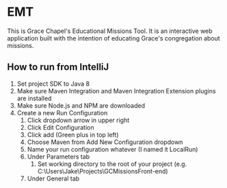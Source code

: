 # EMT
This is Grace Chapel's Educational Missions Tool. It is an interactive web application built with the intention of
educating Grace's congregation about missions.
## How to run from IntelliJ
1. Set project SDK to Java 8
2. Make sure Maven Integration and Maven Integration Extension plugins are installed
3. Make sure Node.js and NPM are downloaded
4. Create a new Run Configuration
    1. Click dropdown arrow in upper right
    2. Click Edit Configuration
    3. Click add (Green plus in top left)
    4. Choose Maven from Add New Configuration dropdown
    5. Name your run configuration whatever (I named it LocalRun)
    6. Under Parameters tab
        1. Set working directory to the root of your project (e.g. C:\Users\Jake\Projects\GCMissionsFront-end)
    7. Under General tab
    